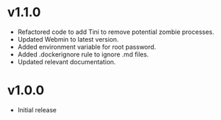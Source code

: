# v1.1.0

- Refactored code to add Tini to remove potential zombie processes.
- Updated Webmin to latest version.
- Added environment variable for root password.
- Added .dockerignore rule to ignore .md files.
- Updated relevant documentation.

# v1.0.0

- Initial release
